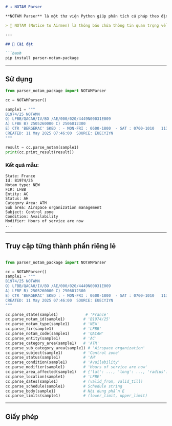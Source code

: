 ````markdown
# ✈️ NOTAM Parser

**NOTAM Parser** là một thư viện Python giúp phân tích cú pháp theo định dạng ICAO.

> 📌 NOTAM (Notice to Airmen) là thông báo chứa thông tin quan trọng về hoạt động bay mà không được công bố trước bằng các phương tiện thông thường, thường mô tả tình trạng bất thường của các thành phần trong hệ thống không lưu quốc gia.

---

## 🚀 Cài đặt

```bash
pip install parser-notam-package
````

---

## Sử dụng

```python
from parser_notam_package import NOTAMParser

cc = NOTAMParser()

sample1 = """
B1974/25 NOTAMN 
Q) LFBB/QACAH/IV/BO /AE/000/020/4449N00031E009 
A) LFBE B) 2505260000 C) 2506012300 
E) CTR 'BERGERAC' SKED : - MON-FRI : 0600-1800  - SAT : 0700-1010   1130-1700 - SUN : 0645-1000   1120-1645 POSSIBLE 1HR EXTENSION FOR SKED COMMERCIAL FLIGHTS. OUTSIDE THESE SKED, CTR DOWNGRADED TO G AND AD CTL NOT PROVIDED. 
CREATED: 11 May 2025 07:46:00  SOURCE: EUECYIYN
"""

result = cc.parse_notam(sample1)
print(cc.print_result(result))
```

### Kết quả mẫu:

```
State: France
Id: B1974/25
Notam type: NEW
FIR: LFBB
Entity: AC
Status: AH
Category Area: ATM
Sub area: Airspace organization management
Subject: Control zone
Condition: Availability
Modifier: Hours of service are now
...
```

---

## Truy cập từng thành phần riêng lẻ

```python

from parser_notam_package import NOTAMParser

cc = NOTAMParser()
sample1 = """
B1974/25 NOTAMN 
Q) LFBB/QACAH/IV/BO /AE/000/020/4449N00031E009 
A) LFBE B) 2505260000 C) 2506012300 
E) CTR 'BERGERAC' SKED : - MON-FRI : 0600-1800  - SAT : 0700-1010   1130-1700 - SUN : 0645-1000   1120-1645 POSSIBLE 1HR EXTENSION FOR SKED COMMERCIAL FLIGHTS. OUTSIDE THESE SKED, CTR DOWNGRADED TO G AND AD CTL NOT PROVIDED. 
CREATED: 11 May 2025 07:46:00  SOURCE: EUECYIYN
"""

cc.parse_state(sample1)            # 'France'
cc.parse_notam_id(sample1)        # 'B1974/25'
cc.parse_notam_type(sample1)      # 'NEW'
cc.parse_fir(sample1)             # 'LFBB'
cc.parse_notam_code(sample1)      # 'QACAH'
cc.parse_entity(sample1)          # 'AC'
cc.parse_category_area(sample1)   # 'ATM'
cc.parse_sub_category_area(sample1) # 'Airspace organization'
cc.parse_subject(sample1)         # 'Control zone'
cc.parse_status(sample1)          # 'AH'
cc.parse_condition(sample1)       # 'Availability'
cc.parse_modifier(sample1)        # 'Hours of service are now'
cc.parse_area_affected(sample1)   # {'lat': ..., 'long': ..., 'radius': ...}
cc.parse_location(sample1)        # 'LFBE'
cc.parse_dates(sample1)           # (valid_from, valid_till)
cc.parse_schedule(sample1)        # Schedule string
cc.parse_body(sample1)            # Nội dung phần E
cc.parse_limits(sample1)          # (lower_limit, upper_limit)
```

---

## Giấy phép

